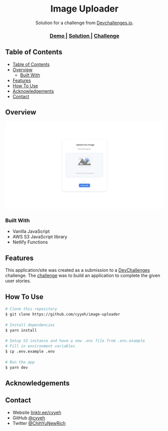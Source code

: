 <!-- Please update value in the {}  -->

<h1 align="center">Image Uploader</h1>

<div align="center">
   Solution for a challenge from  <a href="http://devchallenges.io" target="_blank">Devchallenges.io</a>.
</div>

<div align="center">
  <h3>
    <a href="https://image-uploader-cyyeh.netlify.app/">
      Demo
    </a>
    <span> | </span>
    <a href="https://github.com/cyyeh/image-uploader">
      Solution
    </a>
    <span> | </span>
    <a href="https://devchallenges.io/challenges/O2iGT9yBd6xZBrOcVirx">
      Challenge
    </a>
  </h3>
</div>

<!-- TABLE OF CONTENTS -->

## Table of Contents

- [Table of Contents](#table-of-contents)
- [Overview](#overview)
  - [Built With](#built-with)
- [Features](#features)
- [How To Use](#how-to-use)
- [Acknowledgements](#acknowledgements)
- [Contact](#contact)

<!-- OVERVIEW -->

## Overview

![screenshot](images/screenshot.png)
### Built With

- Vanilla JavaScript
- AWS S3 JavaScript library
- Netlify Functions

## Features

This application/site was created as a submission to a [DevChallenges](https://devchallenges.io/challenges) challenge. The [challenge](https://devchallenges.io/challenges/O2iGT9yBd6xZBrOcVirx) was to build an application to complete the given user stories.

## How To Use

```bash
# Clone this repository
$ git clone https://github.com/cyyeh/image-uploader

# Install dependencies
$ yarn install

# Setup S3 instance and have a new .env file from .env.example
# Fill in environment variables
$ cp .env.example .env

# Run the app
$ yarn dev
```

## Acknowledgements

## Contact

- Website [linktr.ee/cyyeh](https://linktr.ee/cyyeh)
- GitHub [@cyyeh](https://{github.com/cyyeh})
- Twitter [@ChihYuNewRich](https://twitter.com/ChihYuNewRich)
